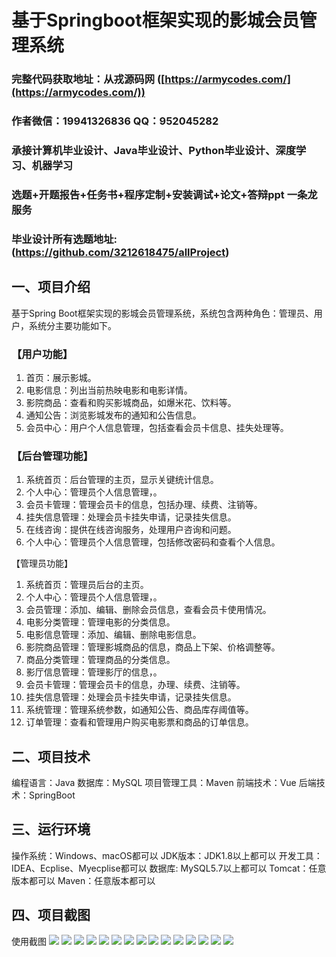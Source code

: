 基于Springboot框架实现的影城会员管理系统
=
###  完整代码获取地址：从戎源码网 ([https://armycodes.com/](https://armycodes.com/))
###  作者微信：19941326836  QQ：952045282 
###  承接计算机毕业设计、Java毕业设计、Python毕业设计、深度学习、机器学习
###  选题+开题报告+任务书+程序定制+安装调试+论文+答辩ppt 一条龙服务
###  毕业设计所有选题地址:(https://github.com/3212618475/allProject)


一、项目介绍
---
基于Spring Boot框架实现的影城会员管理系统，系统包含两种角色：管理员、用户，系统分主要功能如下。
### 【用户功能】
1. 首页：展示影城。
2. 电影信息：列出当前热映电影和电影详情。
3. 影院商品：查看和购买影城商品，如爆米花、饮料等。
4. 通知公告：浏览影城发布的通知和公告信息。
5. 会员中心：用户个人信息管理，包括查看会员卡信息、挂失处理等。
### 【后台管理功能】
1. 系统首页：后台管理的主页，显示关键统计信息。
2. 个人中心：管理员个人信息管理，。
3. 会员卡管理：管理会员卡的信息，包括办理、续费、注销等。
4. 挂失信息管理：处理会员卡挂失申请，记录挂失信息。
5. 在线咨询：提供在线咨询服务，处理用户咨询和问题。
6. 个人中心：管理员个人信息管理，包括修改密码和查看个人信息。

【管理员功能】
1. 系统首页：管理员后台的主页。
2. 个人中心：管理员个人信息管理，。
3. 会员管理：添加、编辑、删除会员信息，查看会员卡使用情况。
4. 电影分类管理：管理电影的分类信息。
5. 电影信息管理：添加、编辑、删除电影信息。
6. 影院商品管理：管理影城商品的信息，商品上下架、价格调整等。
7. 商品分类管理：管理商品的分类信息。
8. 影厅信息管理：管理影厅的信息，。
9. 会员卡管理：管理会员卡的信息，办理、续费、注销等。
10. 挂失信息管理：处理会员卡挂失申请，记录挂失信息。
11. 系统管理：管理系统参数，如通知公告、商品库存阈值等。
12. 订单管理：查看和管理用户购买电影票和商品的订单信息。



二、项目技术
---
编程语言：Java
数据库：MySQL
项目管理工具：Maven
前端技术：Vue
后端技术：SpringBoot

三、运行环境
---
操作系统：Windows、macOS都可以
JDK版本：JDK1.8以上都可以
开发工具：IDEA、Ecplise、Myecplise都可以
数据库: MySQL5.7以上都可以
Tomcat：任意版本都可以
Maven：任意版本都可以

四、项目截图
---
使用截图
![](image/1.png)
![](image/2.png)
![](image/3.png)
![](image/4.png)
![](image/5.png)
![](image/6.png)
![](image/7.png)
![](image/8.png)
![](image/9.png)
![](image/10.png)
![](image/11.png)
![](image/12.png)
![](image/13.png)
![](image/14.png)
![](image/15.png)
